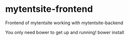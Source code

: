 # mytentsite-frontend
Frontend of mytentsite working with mytentsite-backend

You only need bower to get up and running!
bower install
